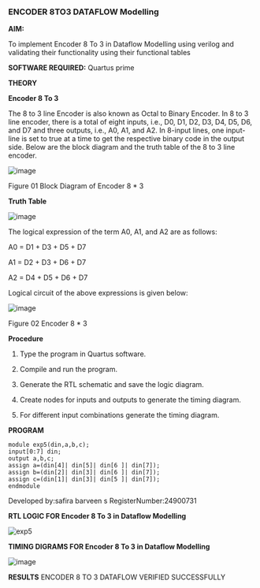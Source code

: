 ### ENCODER 8TO3 DATAFLOW Modelling

**AIM:**

To implement  Encoder 8 To 3 in Dataflow Modelling using verilog and validating their functionality using their functional tables

**SOFTWARE REQUIRED:** Quartus prime

**THEORY**

**Encoder 8 To 3**

The 8 to 3 line Encoder is also known as Octal to Binary Encoder. In 8 to 3 line encoder, there is a total of eight inputs, i.e., D0, D1, D2, D3, D4, D5, D6, and D7 and three outputs, i.e., A0, A1, and A2. In 8-input lines, one input-line is set to true at a time to get the respective binary code in the output side. Below are the block diagram and the truth table of the 8 to 3 line encoder.

![image](https://github.com/naavaneetha/ENCODER8TO3DATAFLOW/assets/154305477/0bc242c1-eb9e-4c47-afe5-30428470efc3)

Figure 01  Block Diagram of Encoder 8 * 3

**Truth Table**

![image](https://github.com/naavaneetha/ENCODER8TO3DATAFLOW/assets/154305477/35496b14-ae6e-4cd1-9abd-d6736b576575)

The logical expression of the term A0, A1, and A2 are as follows:

A0 = D1 + D3 + D5 + D7

A1 = D2 + D3 + D6 + D7

A2 = D4 + D5 + D6 + D7

Logical circuit of the above expressions is given below:

![image](https://github.com/naavaneetha/ENCODER8TO3DATAFLOW/assets/154305477/95acaee6-c873-4c75-89eb-ef09fb158053)

Figure 02  Encoder 8 * 3

**Procedure**
1.	Type the program in Quartus software.

2.	Compile and run the program.

3.	Generate the RTL schematic and save the logic diagram.

4.	Create nodes for inputs and outputs to generate the timing diagram.

5.	For different input combinations generate the timing diagram.


**PROGRAM**
```
module exp5(din,a,b,c);
input[0:7] din;
output a,b,c;
assign a=(din[4]| din[5]| din[6 ]| din[7]);
assign b=(din[2]| din[3]| din[6 ]| din[7]);
assign c=(din[1]| din[3]| din[5 ]| din[7]);
endmodule
```
Developed by:safira barveen s
RegisterNumber:24900731


**RTL LOGIC FOR Encoder 8 To 3 in Dataflow Modelling**

![exp5](https://github.com/user-attachments/assets/226e0006-716f-4492-9708-3ca223a80218)


**TIMING DIGRAMS FOR Encoder 8 To 3 in Dataflow Modelling**

![image](https://github.com/user-attachments/assets/b2dfdc2d-60b9-4017-bafd-f34a9d89a34c)


**RESULTS**
ENCODER 8 TO 3 DATAFLOW VERIFIED SUCCESSFULLY




